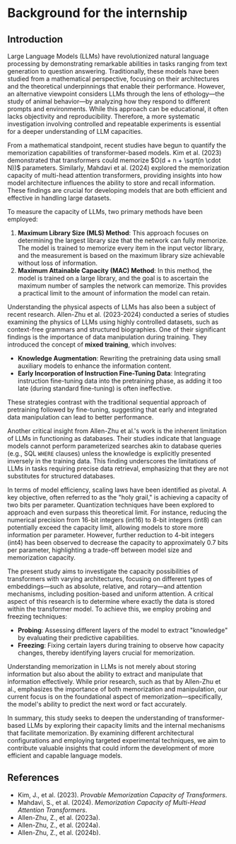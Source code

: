 # Background for the internship

## Introduction

Large Language Models (LLMs) have revolutionized natural language processing by demonstrating remarkable abilities in tasks ranging from text generation to question answering. Traditionally, these models have been studied from a mathematical perspective, focusing on their architectures and the theoretical underpinnings that enable their performance. However, an alternative viewpoint considers LLMs through the lens of ethology—the study of animal behavior—by analyzing how they respond to different prompts and environments. While this approach can be educational, it often lacks objectivity and reproducibility. Therefore, a more systematic investigation involving controlled and repeatable experiments is essential for a deeper understanding of LLM capacities.

From a mathematical standpoint, recent studies have begun to quantify the memorization capabilities of transformer-based models. Kim et al. (2023) demonstrated that transformers could memorize $O(d + n + \sqrt(n \cdot N))$ parameters. Similarly, Mahdavi et al. (2024) explored the memorization capacity of multi-head attention transformers, providing insights into how model architecture influences the ability to store and recall information. These findings are crucial for developing models that are both efficient and effective in handling large datasets.

To measure the capacity of LLMs, two primary methods have been employed:

1. **Maximum Library Size (MLS) Method**: This approach focuses on determining the largest library size that the network can fully memorize. The model is trained to memorize every item in the input vector library, and the measurement is based on the maximum library size achievable without loss of information.
2. **Maximum Attainable Capacity (MAC) Method**: In this method, the model is trained on a large library, and the goal is to ascertain the maximum number of samples the network can memorize. This provides a practical limit to the amount of information the model can retain.

Understanding the physical aspects of LLMs has also been a subject of recent research. Allen-Zhu et al. (2023-2024) conducted a series of studies examining the physics of LLMs using highly controlled datasets, such as context-free grammars and structured biographies. One of their significant findings is the importance of data manipulation during training. They introduced the concept of **mixed training**, which involves:

- **Knowledge Augmentation**: Rewriting the pretraining data using small auxiliary models to enhance the information content.
- **Early Incorporation of Instruction Fine-Tuning Data**: Integrating instruction fine-tuning data into the pretraining phase, as adding it too late (during standard fine-tuning) is often ineffective.

These strategies contrast with the traditional sequential approach of pretraining followed by fine-tuning, suggesting that early and integrated data manipulation can lead to better performance.

Another critical insight from Allen-Zhu et al.'s work is the inherent limitation of LLMs in functioning as databases. Their studies indicate that language models cannot perform parameterized searches akin to database queries (e.g., SQL `WHERE` clauses) unless the knowledge is explicitly presented inversely in the training data. This finding underscores the limitations of LLMs in tasks requiring precise data retrieval, emphasizing that they are not substitutes for structured databases.

In terms of model efficiency, scaling laws have been identified as pivotal. A key objective, often referred to as the "holy grail," is achieving a capacity of two bits per parameter. Quantization techniques have been explored to approach and even surpass this theoretical limit. For instance, reducing the numerical precision from 16-bit integers (int16) to 8-bit integers (int8) can potentially exceed the capacity limit, allowing models to store more information per parameter. However, further reduction to 4-bit integers (int4) has been observed to decrease the capacity to approximately 0.7 bits per parameter, highlighting a trade-off between model size and memorization capacity.

The present study aims to investigate the capacity possibilities of transformers with varying architectures, focusing on different types of embeddings—such as absolute, relative, and rotary—and attention mechanisms, including position-based and uniform attention. A critical aspect of this research is to determine where exactly the data is stored within the transformer model. To achieve this, we employ probing and freezing techniques:

- **Probing**: Assessing different layers of the model to extract "knowledge" by evaluating their predictive capabilities.
- **Freezing**: Fixing certain layers during training to observe how capacity changes, thereby identifying layers crucial for memorization.

Understanding memorization in LLMs is not merely about storing information but also about the ability to extract and manipulate that information effectively. While prior research, such as that by Allen-Zhu et al., emphasizes the importance of both memorization and manipulation, our current focus is on the foundational aspect of memorization—specifically, the model's ability to predict the next word or fact accurately.

In summary, this study seeks to deepen the understanding of transformer-based LLMs by exploring their capacity limits and the internal mechanisms that facilitate memorization. By examining different architectural configurations and employing targeted experimental techniques, we aim to contribute valuable insights that could inform the development of more efficient and capable language models.

## References

- Kim, J., et al. (2023). *Provable Memorization Capacity of Transformers*.
- Mahdavi, S., et al. (2024). *Memorization Capacity of Multi-Head Attention Transformers*.
- Allen-Zhu, Z., et al. (2023a).
- Allen-Zhu, Z., et al. (2024a).
- Allen-Zhu, Z., et al. (2024b).
